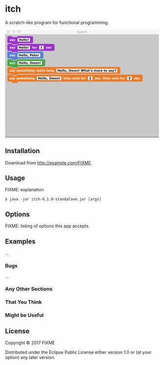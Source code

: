 # itch

A scratch-like program for functional programming.

![alt text](https://raw.githubusercontent.com/pdenno/itch/master/doc/itch-image-1.jpg "Where we are now.")

## Installation

Download from http://example.com/FIXME.

## Usage

FIXME: explanation

    $ java -jar itch-0.1.0-standalone.jar [args]

## Options

FIXME: listing of options this app accepts.

## Examples

...

### Bugs

...

### Any Other Sections
### That You Think
### Might be Useful

## License

Copyright © 2017 FIXME

Distributed under the Eclipse Public License either version 1.0 or (at
your option) any later version.
